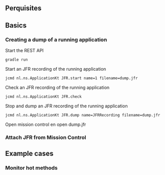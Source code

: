 ## Perquisites
## Basics
### Creating a dump of a running application
 Start the REST API 
 ```shell
gradle run
```

Start an JFR recording of the running application
```shell
jcmd nl.ns.ApplicationKt JFR.start name=1 filename=dump.jfr
```

Check an JFR recording of the running application
```shell
jcmd nl.ns.ApplicationKt JFR.check
```

Stop and dump an JFR recording of the running application
```shell
jcmd nl.ns.ApplicationKt JFR.dump name=JFRRecording filename=dump.jfr
```

Open mission control en open dump.jfr

### Attach JFR from Mission Control


## Example cases
### Monitor hot methods 